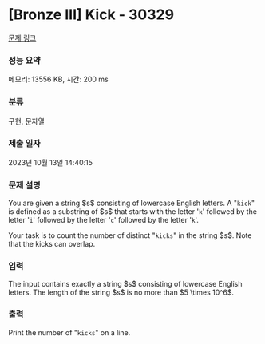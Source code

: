 # [Bronze III] Kick - 30329 

[문제 링크](https://www.acmicpc.net/problem/30329) 

### 성능 요약

메모리: 13556 KB, 시간: 200 ms

### 분류

구현, 문자열

### 제출 일자

2023년 10월 13일 14:40:15

### 문제 설명

<p>You are given a string $s$ consisting of lowercase English letters. A "<code>kick</code>" is defined as a substring of $s$ that starts with the letter '<code>k</code>' followed by the letter '<code>i</code>' followed by the letter '<code>c</code>' followed by the letter '<code>k</code>'.</p>

<p>Your task is to count the number of distinct "<code>kicks</code>" in the string $s$. Note that the kicks can overlap.</p>

### 입력 

 <p>The input contains exactly a string $s$ consisting of lowercase English letters. The length of the string $s$ is no more than $5 \times 10^6$.</p>

### 출력 

 <p>Print the number of "<code>kicks</code>" on a line.</p>

